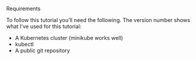 Requirements

To follow this tutorial you’ll need the following. The version number shows what I’ve used for this tutorial: 

* A Kubernetes cluster (minikube works well) 
* kubectl 
* A public git repository 
